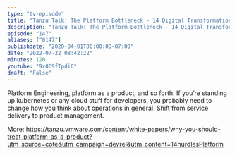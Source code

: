 ```yaml
---
type: "tv-episode"
title: "Tanzu Talk: The Platform Bottleneck - 14 Digital Transformation Bottlenecks (04/14) #shorts"
description: "Tanzu Talk: The Platform Bottleneck - 14 Digital Transformation Bottlenecks (04/14) #shorts"
episode: "147"
aliases: ["0147"]
publishdate: "2020-04-01T00:00:00-07:00"
date: "2022-07-22 08:42:22"
minutes: 120
youtube: "9x069fTpdi0"
draft: "False"
---
```


Platform Engineering, platform as a product, and so forth. If you’re standing up kubernetes or any cloud stuff for developers, you probably need to change how you think about operations in general. Shift from service delivery to product management.

More: https://tanzu.vmware.com/content/white-papers/why-you-should-treat-platform-as-a-product?utm_source=cote&utm_campaign=devrel&utm_content=14hurdlesPlatform